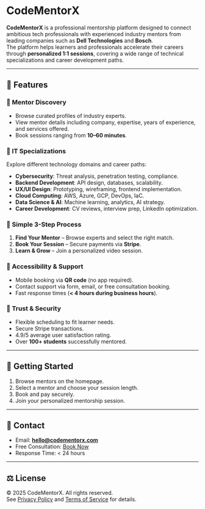 # CodeMentorX

**CodeMentorX** is a professional mentorship platform designed to connect ambitious tech professionals with experienced industry mentors from leading companies such as **Dell Technologies** and **Bosch**.  
The platform helps learners and professionals accelerate their careers through **personalized 1:1 sessions**, covering a wide range of technical specializations and career development paths.

---

## 🚀 Features

### 🔹 Mentor Discovery
- Browse curated profiles of industry experts.  
- View mentor details including company, expertise, years of experience, and services offered.  
- Book sessions ranging from **10–60 minutes**.  

### 🔹 IT Specializations
Explore different technology domains and career paths:
- **Cybersecurity**: Threat analysis, penetration testing, compliance.  
- **Backend Development**: API design, databases, scalability.  
- **UX/UI Design**: Prototyping, wireframing, frontend implementation.  
- **Cloud Computing**: AWS, Azure, GCP, DevOps, IaC.  
- **Data Science & AI**: Machine learning, analytics, AI strategy.  
- **Career Development**: CV reviews, interview prep, LinkedIn optimization.  

### 🔹 Simple 3-Step Process
1. **Find Your Mentor** – Browse experts and select the right match.  
2. **Book Your Session** – Secure payments via **Stripe**.  
3. **Learn & Grow** – Join a personalized video session.  

### 🔹 Accessibility & Support
- Mobile booking via **QR code** (no app required).  
- Contact support via form, email, or free consultation booking.  
- Fast response times (**< 4 hours during business hours**).  

### 🔹 Trust & Security
- Flexible scheduling to fit learner needs.  
- Secure Stripe transactions.  
- 4.9/5 average user satisfaction rating.  
- Over **100+ students** successfully mentored.  

---

## 📱 Getting Started
1. Browse mentors on the homepage.  
2. Select a mentor and choose your session length.  
3. Book and pay securely.  
4. Join your personalized mentorship session.  

---

## 📧 Contact
- Email: **hello@codementorx.com**  
- Free Consultation: [Book Now](#)  
- Response Time: < 24 hours  

---

## ⚖️ License
© 2025 CodeMentorX. All rights reserved.  
See [Privacy Policy](#) and [Terms of Service](#) for details.
